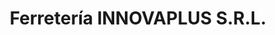 ---
title: "Ferretería INNOVAPLUS S.R.L."
url: /uyuni/ferreteria-innovaplus-s-r-l/
shop: Eisenwaren
---